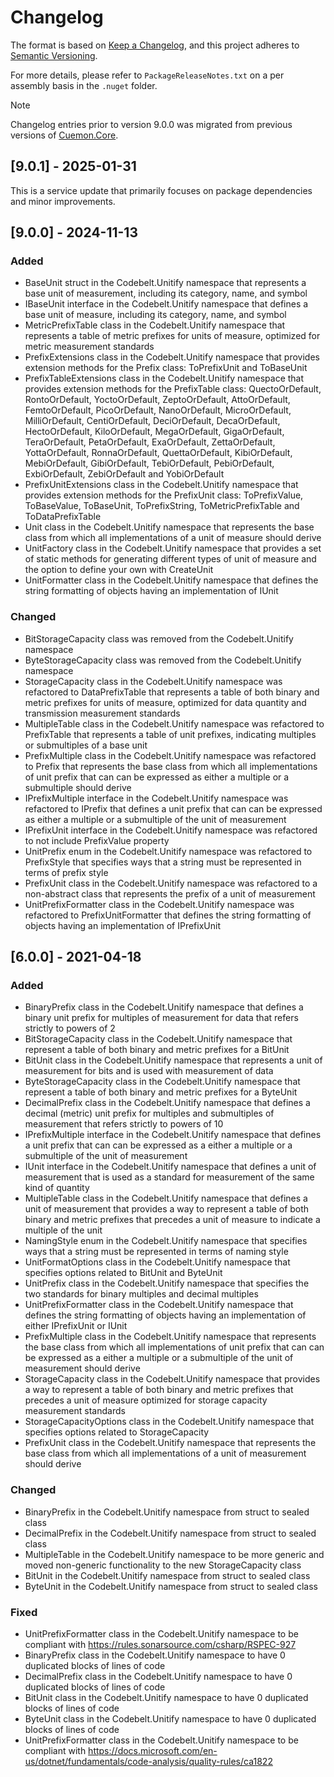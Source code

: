 # Changelog

The format is based on [Keep a Changelog](https://keepachangelog.com/en/1.1.0/), and this project adheres to [Semantic Versioning](https://semver.org/spec/v2.0.0.html).

For more details, please refer to `PackageReleaseNotes.txt` on a per assembly basis in the `.nuget` folder.

> [!NOTE]  
> Changelog entries prior to version 9.0.0 was migrated from previous versions of [Cuemon.Core](https://github.com/gimlichael/Cuemon/commit/83e0c7af2cdaa07351e878fa7276558838f2e7e6).

## [9.0.1] - 2025-01-31

This is a service update that primarily focuses on package dependencies and minor improvements.

## [9.0.0] - 2024-11-13

### Added

- BaseUnit struct in the Codebelt.Unitify namespace that represents a base unit of measurement, including its category, name, and symbol
- IBaseUnit interface in the Codebelt.Unitify namespace that defines a base unit of measure, including its category, name, and symbol
- MetricPrefixTable class in the Codebelt.Unitify namespace that represents a table of metric prefixes for units of measure, optimized for metric measurement standards
- PrefixExtensions class in the Codebelt.Unitify namespace that provides extension methods for the Prefix class: ToPrefixUnit and ToBaseUnit
- PrefixTableExtensions class in the Codebelt.Unitify namespace that provides extension methods for the PrefixTable class: QuectoOrDefault, RontoOrDefault, YoctoOrDefault, ZeptoOrDefault, AttoOrDefault, FemtoOrDefault, PicoOrDefault, NanoOrDefault, MicroOrDefault, MilliOrDefault, CentiOrDefault, DeciOrDefault, DecaOrDefault, HectoOrDefault, KiloOrDefault, MegaOrDefault, GigaOrDefault, TeraOrDefault, PetaOrDefault, ExaOrDefault, ZettaOrDefault, YottaOrDefault, RonnaOrDefault, QuettaOrDefault, KibiOrDefault, MebiOrDefault, GibiOrDefault, TebiOrDefault, PebiOrDefault, ExbiOrDefault, ZebiOrDefault and YobiOrDefault
- PrefixUnitExtensions class in the Codebelt.Unitify namespace that provides extension methods for the PrefixUnit class: ToPrefixValue, ToBaseValue, ToBaseUnit, ToPrefixString, ToMetricPrefixTable and ToDataPrefixTable
- Unit class in the Codebelt.Unitify namespace that represents the base class from which all implementations of a unit of measure should derive
- UnitFactory class in the Codebelt.Unitify namespace that provides a set of static methods for generating different types of unit of measure and the option to define your own with CreateUnit
- UnitFormatter class in the Codebelt.Unitify namespace that defines the string formatting of objects having an implementation of IUnit

### Changed

- BitStorageCapacity class was removed from the Codebelt.Unitify namespace
- ByteStorageCapacity class was removed from the Codebelt.Unitify namespace
- StorageCapacity class in the Codebelt.Unitify namespace was refactored to DataPrefixTable that represents a table of both binary and metric prefixes for units of measure, optimized for data quantity and transmission measurement standards
- MultipleTable class in the Codebelt.Unitify namespace was refactored to PrefixTable that represents a table of unit prefixes, indicating multiples or submultiples of a base unit
- PrefixMultiple class in the Codebelt.Unitify namespace was refactored to Prefix that represents the base class from which all implementations of unit prefix that can can be expressed as either a multiple or a submultiple should derive
- IPrefixMultiple interface in the Codebelt.Unitify namespace was refactored to IPrefix that defines a unit prefix that can can be expressed as either a multiple or a submultiple of the unit of measurement
- IPrefixUnit interface in the Codebelt.Unitify namespace was refactored to not include PrefixValue property
- UnitPrefix enum in the Codebelt.Unitify namespace was refactored to PrefixStyle that specifies ways that a string must be represented in terms of prefix style
- PrefixUnit class in the Codebelt.Unitify namespace was refactored to a non-abstract class that represents the prefix of a unit of measurement
- UnitPrefixFormatter class in the Codebelt.Unitify namespace was refactored to PrefixUnitFormatter that defines the string formatting of objects having an implementation of IPrefixUnit

## [6.0.0] - 2021-04-18

### Added

- BinaryPrefix class in the Codebelt.Unitify namespace that defines a binary unit prefix for multiples of measurement for data that refers strictly to powers of 2
- BitStorageCapacity class in the Codebelt.Unitify namespace that represent a table of both binary and metric prefixes for a BitUnit
- BitUnit class in the Codebelt.Unitify namespace that represents a unit of measurement for bits and is used with measurement of data
- ByteStorageCapacity class in the Codebelt.Unitify namespace that represent a table of both binary and metric prefixes for a ByteUnit
- DecimalPrefix class in the Codebelt.Unitify namespace that defines a decimal (metric) unit prefix for multiples and submultiples of measurement that refers strictly to powers of 10
- IPrefixMultiple interface in the Codebelt.Unitify namespace that defines a unit prefix that can can be expressed as a either a multiple or a submultiple of the unit of measurement
- IUnit interface in the Codebelt.Unitify namespace that defines a unit of measurement that is used as a standard for measurement of the same kind of quantity
- MultipleTable class in the Codebelt.Unitify namespace that defines a unit of measurement that provides a way to represent a table of both binary and metric prefixes that precedes a unit of measure to indicate a multiple of the unit
- NamingStyle enum in the Codebelt.Unitify namespace that specifies ways that a string must be represented in terms of naming style
- UnitFormatOptions class in the Codebelt.Unitify namespace that specifies options related to BitUnit and ByteUnit
- UnitPrefix class in the Codebelt.Unitify namespace that specifies the two standards for binary multiples and decimal multiples
- UnitPrefixFormatter class in the Codebelt.Unitify namespace that defines the string formatting of objects having an implementation of either IPrefixUnit or IUnit
- PrefixMultiple class in the Codebelt.Unitify namespace that represents the base class from which all implementations of unit prefix that can can be expressed as a either a multiple or a submultiple of the unit of measurement should derive
- StorageCapacity class in the Codebelt.Unitify namespace that provides a way to represent a table of both binary and metric prefixes that precedes a unit of measure optimized for storage capacity measurement standards
- StorageCapacityOptions class in the Codebelt.Unitify namespace that specifies options related to StorageCapacity
- PrefixUnit class in the Codebelt.Unitify namespace that represents the base class from which all implementations of a unit of measurement should derive

### Changed

- BinaryPrefix in the Codebelt.Unitify namespace from struct to sealed class
- DecimalPrefix in the Codebelt.Unitify namespace from struct to sealed class
- MultipleTable in the Codebelt.Unitify namespace to be more generic and moved non-generic functionality to the new StorageCapacity class
- BitUnit in the Codebelt.Unitify namespace from struct to sealed class
- ByteUnit in the Codebelt.Unitify namespace from struct to sealed class

### Fixed

- UnitPrefixFormatter class in the Codebelt.Unitify namespace to be compliant with https://rules.sonarsource.com/csharp/RSPEC-927
- BinaryPrefix class in the Codebelt.Unitify namespace to have 0 duplicated blocks of lines of code
- DecimalPrefix class in the Codebelt.Unitify namespace to have 0 duplicated blocks of lines of code
- BitUnit class in the Codebelt.Unitify namespace to have 0 duplicated blocks of lines of code
- ByteUnit class in the Codebelt.Unitify namespace to have 0 duplicated blocks of lines of code
- UnitPrefixFormatter class in the Codebelt.Unitify namespace to be compliant with https://docs.microsoft.com/en-us/dotnet/fundamentals/code-analysis/quality-rules/ca1822
